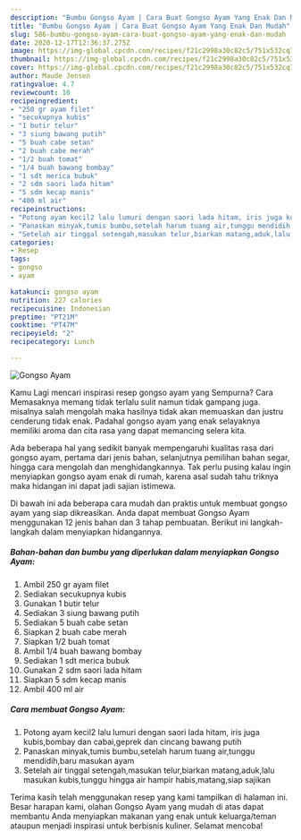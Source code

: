 ```yaml
---
description: "Bumbu Gongso Ayam | Cara Buat Gongso Ayam Yang Enak Dan Mudah"
title: "Bumbu Gongso Ayam | Cara Buat Gongso Ayam Yang Enak Dan Mudah"
slug: 586-bumbu-gongso-ayam-cara-buat-gongso-ayam-yang-enak-dan-mudah
date: 2020-12-17T12:36:37.275Z
image: https://img-global.cpcdn.com/recipes/f21c2998a30c82c5/751x532cq70/gongso-ayam-foto-resep-utama.jpg
thumbnail: https://img-global.cpcdn.com/recipes/f21c2998a30c82c5/751x532cq70/gongso-ayam-foto-resep-utama.jpg
cover: https://img-global.cpcdn.com/recipes/f21c2998a30c82c5/751x532cq70/gongso-ayam-foto-resep-utama.jpg
author: Maude Jensen
ratingvalue: 4.7
reviewcount: 10
recipeingredient:
- "250 gr ayam filet"
- "secukupnya kubis"
- "1 butir telur"
- "3 siung bawang putih"
- "5 buah cabe setan"
- "2 buah cabe merah"
- "1/2 buah tomat"
- "1/4 buah bawang bombay"
- "1 sdt merica bubuk"
- "2 sdm saori lada hitam"
- "5 sdm kecap manis"
- "400 ml air"
recipeinstructions:
- "Potong ayam kecil2 lalu lumuri dengan saori lada hitam, iris juga kubis,bombay dan cabai,geprek dan cincang bawang putih"
- "Panaskan minyak,tumis bumbu,setelah harum tuang air,tunggu mendidih,baru masukan ayam"
- "Setelah air tinggal setengah,masukan telur,biarkan matang,aduk,lalu masukan kubis,tunggu hingga air hampir habis,matang,siap sajikan"
categories:
- Resep
tags:
- gongso
- ayam

katakunci: gongso ayam 
nutrition: 227 calories
recipecuisine: Indonesian
preptime: "PT21M"
cooktime: "PT47M"
recipeyield: "2"
recipecategory: Lunch

---
```



![Gongso Ayam](https://img-global.cpcdn.com/recipes/f21c2998a30c82c5/751x532cq70/gongso-ayam-foto-resep-utama.jpg)

Kamu Lagi mencari inspirasi resep gongso ayam yang Sempurna? Cara Memasaknya memang tidak terlalu sulit namun tidak gampang juga. misalnya salah mengolah maka hasilnya tidak akan memuaskan dan justru cenderung tidak enak. Padahal gongso ayam yang enak selayaknya memiliki aroma dan cita rasa yang dapat memancing selera kita.

Ada beberapa hal yang sedikit banyak mempengaruhi kualitas rasa dari gongso ayam, pertama dari jenis bahan, selanjutnya pemilihan bahan segar, hingga cara mengolah dan menghidangkannya. Tak perlu pusing kalau ingin menyiapkan gongso ayam enak di rumah, karena asal sudah tahu triknya maka hidangan ini dapat jadi sajian istimewa.




Di bawah ini ada beberapa cara mudah dan praktis untuk membuat gongso ayam yang siap dikreasikan. Anda dapat membuat Gongso Ayam menggunakan 12 jenis bahan dan 3 tahap pembuatan. Berikut ini langkah-langkah dalam menyiapkan hidangannya.

<!--inarticleads1-->

##### Bahan-bahan dan bumbu yang diperlukan dalam menyiapkan Gongso Ayam:

1. Ambil 250 gr ayam filet
1. Sediakan secukupnya kubis
1. Gunakan 1 butir telur
1. Sediakan 3 siung bawang putih
1. Sediakan 5 buah cabe setan
1. Siapkan 2 buah cabe merah
1. Siapkan 1/2 buah tomat
1. Ambil 1/4 buah bawang bombay
1. Sediakan 1 sdt merica bubuk
1. Gunakan 2 sdm saori lada hitam
1. Siapkan 5 sdm kecap manis
1. Ambil 400 ml air




<!--inarticleads2-->

##### Cara membuat Gongso Ayam:

1. Potong ayam kecil2 lalu lumuri dengan saori lada hitam, iris juga kubis,bombay dan cabai,geprek dan cincang bawang putih
1. Panaskan minyak,tumis bumbu,setelah harum tuang air,tunggu mendidih,baru masukan ayam
1. Setelah air tinggal setengah,masukan telur,biarkan matang,aduk,lalu masukan kubis,tunggu hingga air hampir habis,matang,siap sajikan




Terima kasih telah menggunakan resep yang kami tampilkan di halaman ini. Besar harapan kami, olahan Gongso Ayam yang mudah di atas dapat membantu Anda menyiapkan makanan yang enak untuk keluarga/teman ataupun menjadi inspirasi untuk berbisnis kuliner. Selamat mencoba!

